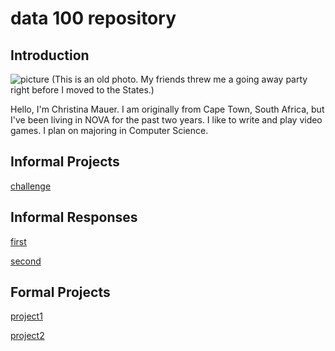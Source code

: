 # data 100 repository
## Introduction
![picture](https://christinamauer.github.io/data100/me.jpg) (This is an old photo. My friends threw me a going away party right before I moved to the States.)

Hello, I'm Christina Mauer. I am originally from Cape Town, South Africa, but I've been living in NOVA for the past two years. I like to write and play video games.
I plan on majoring in Computer Science.

## Informal Projects
[challenge](https://christinamauer.github.io/data100/challenge)


## Informal Responses
[first](https://christinamauer.github.io/data100/first_response)

[second](https://christinamauer.github.io/data100/second_response)

## Formal Projects
[project1](https://christinamauer.github.io/data100/project1)

[project2](https://christinamauer.github.io/data100/project2)
